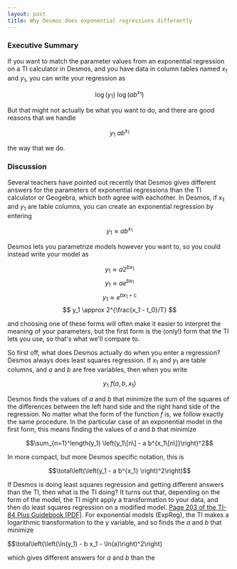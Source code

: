 ```yaml
---
layout: post
title: Why Desmos does exponential regressions differently
---
```


### Executive Summary

If you want to match the parameter values from an exponential regression on a TI calculator in Desmos, and you have data in column tables named $x_1$ and $y_1$, you can write your regression as

$$ \log(y_1) ~ \log(a b^{x_1}) $$

But that might not actually be what you want to do, and there are good reasons that we handle

$$ y_1 ~ a b^{x_1} $$

the way that we do.

### Discussion

Several teachers have pointed out recently that Desmos gives different answers for the parameters of exponential regressions than the TI calculator or Geogebra, which both agree with eachother. In Desmos, if $x_1$ and $y_1$ are table columns, you can create an exponential regression by entering

$$ y_1 \approx a b^{x_1} $$

Desmos lets you parametrize models however you want to, so you could instead write your model as

$$ y_1 \approx a 2^{b x_1}   $$
$$ y_1 \approx a e^{b x_1}   $$
$$ y_1 \approx e^{b x_1 + c} $$
$$ y_1 \approx 2^{\frac{x_1 - t_0}/T} $$

and choosing one of these forms will often make it easier to interpret the meaning of your parameters, but the first form is the (only!) form that the TI lets you use, so that's what we'll compare to.

So first off, what does Desmos actually do when you enter a regression? Desmos always does least squares regression. If $x_1$ and $y_1$ are table columns, and $a$ and $b$ are free variables, then when you write

$$y_1 ~ f(a, b, x_1)$$

Desmos finds the values of $a$ and $b$ that minimize the sum of the squares of the differences between the left hand side and the right hand side of the regression. No matter what the form of the function $f$ is, we follow exactly the same procedure. In the particular case of an exponential model in the first form, this means finding the values of $a$ and $b$ that minimize

$$\sum_{n=1}^length(y_1) \left(y_1\[n\] - a b^{x_1\[n\]}\right)^2$$

In more compact, but more Desmos specific notation, this is

$$\total\left(\left(y_1 - a b^{x_1} \right)^2\right)$$

If Desmos is doing least squares regression and getting different answers than the TI, then what is the TI doing? It turns out that, depending on the form of the model, the TI might apply a transformation to your data, and then do least squares regression on a modified model. [Page 203 of the TI-84 Plus Guidebook [PDF]](http://education.ti.com/media/6CC4C5AED5004F808892046AD33D4A35/ti84plus_guidebook_en). For exponential models (ExpReg), the TI makes a logarithmic transformation to the y variable, and so finds the $a$ and $b$ that minimize

$$\total\left(\left(\ln(y_1) - b x_1 - \ln(a)\right)^2\right)

which gives different answers for $a$ and $b$ than the


